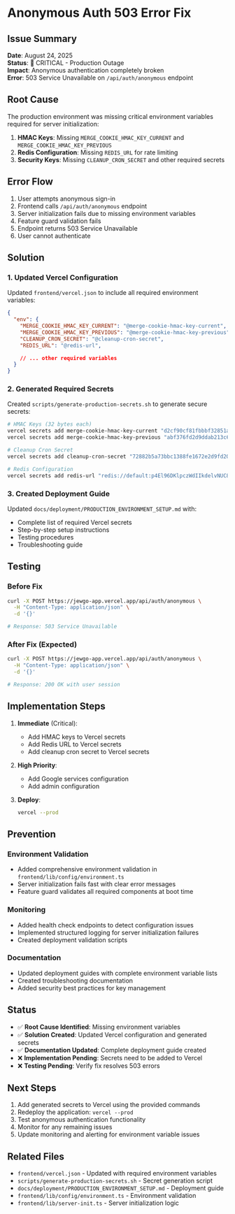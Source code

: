# Anonymous Auth 503 Error Fix

## Issue Summary

**Date**: August 24, 2025  
**Status**: 🔴 CRITICAL - Production Outage  
**Impact**: Anonymous authentication completely broken  
**Error**: 503 Service Unavailable on `/api/auth/anonymous` endpoint

## Root Cause

The production environment was missing critical environment variables required for server initialization:

1. **HMAC Keys**: Missing `MERGE_COOKIE_HMAC_KEY_CURRENT` and `MERGE_COOKIE_HMAC_KEY_PREVIOUS`
2. **Redis Configuration**: Missing `REDIS_URL` for rate limiting
3. **Security Keys**: Missing `CLEANUP_CRON_SECRET` and other required secrets

## Error Flow

1. User attempts anonymous sign-in
2. Frontend calls `/api/auth/anonymous` endpoint
3. Server initialization fails due to missing environment variables
4. Feature guard validation fails
5. Endpoint returns 503 Service Unavailable
6. User cannot authenticate

## Solution

### 1. Updated Vercel Configuration

Updated `frontend/vercel.json` to include all required environment variables:

```json
{
  "env": {
    "MERGE_COOKIE_HMAC_KEY_CURRENT": "@merge-cookie-hmac-key-current",
    "MERGE_COOKIE_HMAC_KEY_PREVIOUS": "@merge-cookie-hmac-key-previous",
    "CLEANUP_CRON_SECRET": "@cleanup-cron-secret",
    "REDIS_URL": "@redis-url",

    // ... other required variables
  }
}
```

### 2. Generated Required Secrets

Created `scripts/generate-production-secrets.sh` to generate secure secrets:

```bash
# HMAC Keys (32 bytes each)
vercel secrets add merge-cookie-hmac-key-current "d2cf90cf81fbbbf32851a8b5c5fac7943887171e365578b926aec8cb0d4e4291"
vercel secrets add merge-cookie-hmac-key-previous "abf376fd2d9ddab213c69397cbe59d07c9e1af9e1438ba97e38110456c5c3e46"

# Cleanup Cron Secret
vercel secrets add cleanup-cron-secret "72882b5a73bbc1388fe1672e2d9fd20077fbc334e8b5ffe50945917ff96c8bf3"

# Redis Configuration
vercel secrets add redis-url "redis://default:p4El96DKlpczWdIIkdelvNUC8JBRm83r@redis-10768.c14.us-east-1-2.ec2.redns.redis-cloud.com:10768"
```

### 3. Created Deployment Guide

Updated `docs/deployment/PRODUCTION_ENVIRONMENT_SETUP.md` with:
- Complete list of required Vercel secrets
- Step-by-step setup instructions
- Testing procedures
- Troubleshooting guide

## Testing

### Before Fix
```bash
curl -X POST https://jewgo-app.vercel.app/api/auth/anonymous \
  -H "Content-Type: application/json" \
  -d '{}'

# Response: 503 Service Unavailable
```

### After Fix (Expected)
```bash
curl -X POST https://jewgo-app.vercel.app/api/auth/anonymous \
  -H "Content-Type: application/json" \
  -d '{}'

# Response: 200 OK with user session
```

## Implementation Steps

1. **Immediate** (Critical):
   - Add HMAC keys to Vercel secrets
   - Add Redis URL to Vercel secrets
   - Add cleanup cron secret to Vercel secrets

2. **High Priority**:
   - Add Google services configuration
   - Add admin configuration

3. **Deploy**:
   ```bash
   vercel --prod
   ```

## Prevention

### Environment Validation
- Added comprehensive environment validation in `frontend/lib/config/environment.ts`
- Server initialization fails fast with clear error messages
- Feature guard validates all required components at boot time

### Monitoring
- Added health check endpoints to detect configuration issues
- Implemented structured logging for server initialization failures
- Created deployment validation scripts

### Documentation
- Updated deployment guides with complete environment variable lists
- Created troubleshooting documentation
- Added security best practices for key management

## Status

- ✅ **Root Cause Identified**: Missing environment variables
- ✅ **Solution Created**: Updated Vercel configuration and generated secrets
- ✅ **Documentation Updated**: Complete deployment guide created
- ❌ **Implementation Pending**: Secrets need to be added to Vercel
- ❌ **Testing Pending**: Verify fix resolves 503 errors

## Next Steps

1. Add generated secrets to Vercel using the provided commands
2. Redeploy the application: `vercel --prod`
3. Test anonymous authentication functionality
4. Monitor for any remaining issues
5. Update monitoring and alerting for environment variable issues

## Related Files

- `frontend/vercel.json` - Updated with required environment variables
- `scripts/generate-production-secrets.sh` - Secret generation script
- `docs/deployment/PRODUCTION_ENVIRONMENT_SETUP.md` - Deployment guide
- `frontend/lib/config/environment.ts` - Environment validation
- `frontend/lib/server-init.ts` - Server initialization logic
